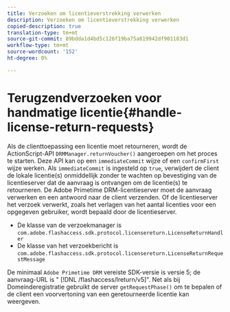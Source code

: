 ```yaml
---
title: Verzoeken om licentieverstrekking verwerken
description: Verzoeken om licentieverstrekking verwerken
copied-description: true
translation-type: tm+mt
source-git-commit: 89bdda1d4bd5c126f19ba75a819942df901183d1
workflow-type: tm+mt
source-wordcount: '152'
ht-degree: 0%

---
```



# Terugzendverzoeken voor handmatige licentie{#handle-license-return-requests}

Als de clienttoepassing een licentie moet retourneren, wordt de ActionScript-API `DRMManager.returnVoucher()` aangeroepen om het proces te starten. Deze API kan op een `immediateCommit` wijze of een `confirmFirst` wijze werken. Als `immediateCommit` is ingesteld op `true`, verwijdert de client de lokale licentie(s) onmiddellijk zonder te wachten op bevestiging van de licentieserver dat de aanvraag is ontvangen om de licentie(s) te retourneren. De Adobe Primetime DRM-licentieserver moet de aanvraag verwerken en een antwoord naar de client verzenden. Of de licentieserver het verzoek verwerkt, zoals het verlagen van het aantal licenties voor een opgegeven gebruiker, wordt bepaald door de licentieserver.

* De klasse van de verzoekmanager is `com.adobe.flashaccess.sdk.protocol.licensereturn.LicenseReturnHandler`
* De klasse van het verzoekbericht is `com.adobe.flashaccess.sdk.protocol.licensereturn.LicenseReturnRequestMessage`

De minimaal `Adobe Primetime DRM` vereiste SDK-versie is versie 5; de aanvraag-URL is &quot; [!DNL /flashaccess/lreturn/v5]&quot;. Net als bij Domeinderegistratie gebruikt de server `getRequestPhase()` om te bepalen of de client een voorvertoning van een geretourneerde licentie kan weergeven.
